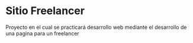 # Sitio Freelancer
 Proyecto en el cual se practicará desarrollo web mediante el desarrollo de una pagina para un freelancer
